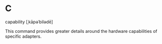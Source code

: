 # C

capability \[ˌkāpəˈbilədē\] 

This command provides greater details around the hardware capabilities of specific adapters.

